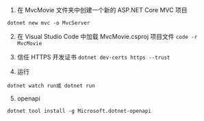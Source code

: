 1. 在 MvcMovie 文件夹中创建一个新的 ASP.NET Core MVC 项目

`dotnet new mvc -o MvcServer`

2. 在 Visual Studio Code 中加载 MvcMovie.csproj 项目文件
`code -r MvcMovie`

3. 信任 HTTPS 开发证书
`dotnet dev-certs https --trust`

4. 运行

`dotnet watch run或 dotnet run`

5. openapi

`dotnet tool install -g Microsoft.dotnet-openapi`